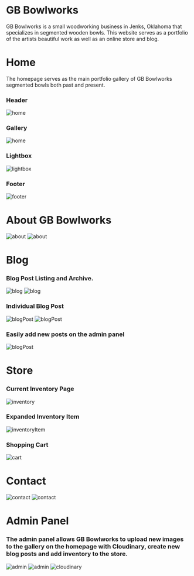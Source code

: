 # GB Bowlworks

GB Bowlworks is a small woodworking business in Jenks, Oklahoma that specializes in segmented wooden bowls. This website serves as a portfolio of the artists beautiful work as well as an online store and blog. 

# Home

The homepage serves as the main portfolio gallery of GB Bowlworks segmented bowls both past and present. 

### Header
![home](src/images/screenshots/topOfHome.png)

### Gallery
![home](src/images/screenshots/gallery.png)

### Lightbox
![lightbox](src/images/screenshots/lightbox.png)

### Footer
![footer](src/images/screenshots/footer.png)

# About GB Bowlworks 
![about](src/images/screenshots/topAbout.png)
![about](src/images/screenshots/about.png)

# Blog

### Blog Post Listing and Archive. 
![blog](src/images/screenshots/topOfBlog.png)
![blog](src/images/screenshots/middleBlog.png)

### Individual Blog Post
![blogPost](src/images/screenshots/blogPostTop.png)
![blogPost](src/images/screenshots/blogPostBottom.png)

### Easily add new posts on the admin panel
![blogPost](src/images/screenshots/blogPost.png)

# Store

### Current Inventory Page
![inventory](src/images/screenshots/inventory.png)

### Expanded Inventory Item
![inventoryItem](src/images/screenshots/inventoryItem.png)

### Shopping Cart
![cart](src/images/screenshots/cart.png)

# Contact
![contact](src/images/screenshots/topContact.png)
![contact](src/images/screenshots/contactMain.png)

# Admin Panel
### The admin panel allows GB Bowlworks to upload new images to the gallery on the homepage with Cloudinary, create new blog posts and add inventory to the store. 

![admin](src/images/screenshots/admin.png)
![admin](src/images/screenshots/blogPost.png)
![cloudinary](src/images/screenshots/cloudinary.png)













